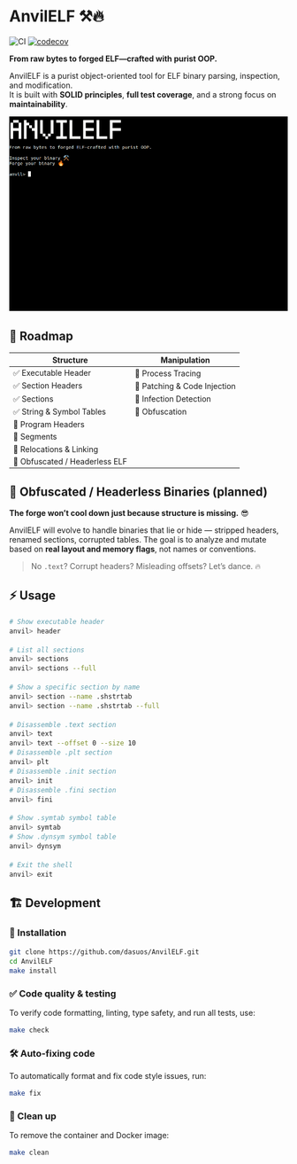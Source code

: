 # AnvilELF ⚒️🔥

![CI](https://github.com/Dasuos/AnvilELF/actions/workflows/ci.yml/badge.svg)
[![codecov](https://codecov.io/gh/dasuos/AnvilELF/graph/badge.svg?token=VGJ51NS4HK)](https://codecov.io/gh/dasuos/AnvilELF)

**From raw bytes to forged ELF—crafted with purist OOP.**

AnvilELF is a purist object-oriented tool for ELF binary parsing, inspection, and modification.  
It is built with **SOLID principles**, **full test coverage**, and a strong focus on **maintainability**.

![AnvilELF CLI in action](media/cli_preview.gif)

## 🚀 Roadmap

| **Structure**                  | **Manipulation**             |
|--------------------------------|------------------------------|
| ✅ Executable Header            | 🔄 Process Tracing           |
| ✅ Section Headers              | 🔄 Patching & Code Injection |
| ✅ Sections                     | 🔄 Infection Detection       |
| ✅ String & Symbol Tables       | 🔄 Obfuscation               |
| 🔄 Program Headers             |                              |
| 🔄 Segments                    |                              |
| 🔄 Relocations & Linking       |                              |
| 🧠 Obfuscated / Headerless ELF |                              |

## 🧠 Obfuscated / Headerless Binaries (planned)
**The forge won’t cool down just because structure is missing.** 😎

AnvilELF will evolve to handle binaries that lie or hide — stripped headers, renamed sections, corrupted tables. The goal is to analyze and mutate based on **real layout and memory flags**, not names or conventions.

> No `.text`? Corrupt headers? Misleading offsets? Let’s dance. 🔥

## ⚡ Usage

```sh
# Show executable header
anvil> header

# List all sections
anvil> sections
anvil> sections --full

# Show a specific section by name
anvil> section --name .shstrtab
anvil> section --name .shstrtab --full

# Disassemble .text section
anvil> text
anvil> text --offset 0 --size 10
# Disassemble .plt section
anvil> plt
# Disassemble .init section
anvil> init
# Disassemble .fini section
anvil> fini

# Show .symtab symbol table
anvil> symtab
# Show .dynsym symbol table
anvil> dynsym

# Exit the shell
anvil> exit
```

## 🏗 Development

### 🐍 Installation 
```sh
git clone https://github.com/dasuos/AnvilELF.git
cd AnvilELF
make install
```

### ✅ Code quality & testing 
To verify code formatting, linting, type safety, and run all tests, use:
```sh
make check
```

### 🛠️ Auto-fixing code 
To automatically format and fix code style issues, run:
```sh
make fix
```

### 🧹 Clean up 
To remove the container and Docker image:
```sh
make clean
```
